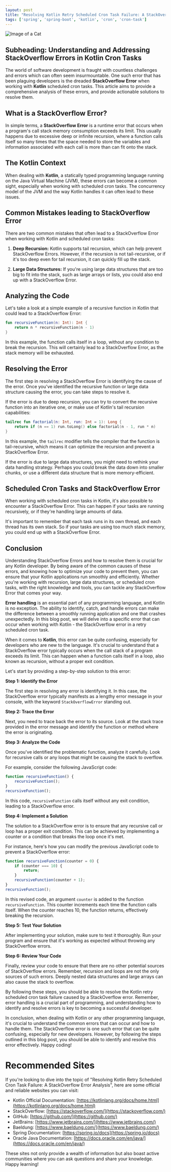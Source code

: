 ```yaml
---
layout: post
title: "Resolving Kotlin Retry Scheduled Cron Task Failure: A StackOverflow Error Analysis"
tags: ['spring', 'spring-boot', 'kotlin', 'cron', 'cron-task']
---
```


![Image of a Cat](http://source.unsplash.com/1600x900/?cat)

## Subheading: Understanding and Addressing StackOverflow Errors in Kotlin Cron Tasks

The world of software development is fraught with countless challenges and errors which can often seem insurmountable. One such error that has been plaguing developers is the dreaded **StackOverflow Error** when working with **Kotlin** scheduled cron tasks. This article aims to provide a comprehensive analysis of these errors, and provide actionable solutions to resolve them.

## What is a StackOverflow Error?

In simple terms, a **StackOverflow Error** is a runtime error that occurs when a program's call stack memory consumption exceeds its limit. This usually happens due to excessive deep or infinite recursion, where a function calls itself so many times that the space needed to store the variables and information associated with each call is more than can fit onto the stack.

## The Kotlin Context

When dealing with **Kotlin**, a statically typed programming language running on the Java Virtual Machine (JVM), these errors can become a common sight, especially when working with scheduled cron tasks. The concurrency model of the JVM and the way Kotlin handles it can often lead to these issues.

## Common Mistakes leading to StackOverflow Error

There are two common mistakes that often lead to a StackOverflow Error when working with Kotlin and scheduled cron tasks:

1. **Deep Recursion:** Kotlin supports tail recursion, which can help prevent StackOverflow Errors. However, if the recursion is not tail-recursive, or if it's too deep even for tail recursion, it can quickly fill up the stack.

2. **Large Data Structures:** If you're using large data structures that are too big to fit into the stack, such as large arrays or lists, you could also end up with a StackOverflow Error.

## Analyzing the Code

Let's take a look at a simple example of a recursive function in Kotlin that could lead to a StackOverflow Error:

```kotlin
fun recursiveFunction(n: Int): Int {
    return n * recursiveFunction(n - 1)
}
```

In this example, the function calls itself in a loop, without any condition to break the recursion. This will certainly lead to a StackOverflow Error, as the stack memory will be exhausted.

## Resolving the Error

The first step in resolving a StackOverflow Error is identifying the cause of the error. Once you've identified the recursive function or large data structure causing the error, you can take steps to resolve it.

If the error is due to deep recursion, you can try to convert the recursive function into an iterative one, or make use of Kotlin's tail recursion capabilities:

```kotlin
tailrec fun factorial(n: Int, run: Int = 1): Long {
    return if (n == 1) run.toLong() else factorial(n - 1, run * n)
}
```

In this example, the `tailrec` modifier tells the compiler that the function is tail-recursive, which means it can optimize the recursion and prevent a StackOverflow Error.

If the error is due to large data structures, you might need to rethink your data handling strategy. Perhaps you could break the data down into smaller chunks, or use a different data structure that is more memory-efficient.

## Scheduled Cron Tasks and StackOverflow Error

When working with scheduled cron tasks in Kotlin, it's also possible to encounter a StackOverflow Error. This can happen if your tasks are running recursively, or if they're handling large amounts of data.

It's important to remember that each task runs in its own thread, and each thread has its own stack. So if your tasks are using too much stack memory, you could end up with a StackOverflow Error.

## Conclusion

Understanding StackOverflow Errors and how to resolve them is crucial for any Kotlin developer. By being aware of the common causes of these errors, and knowing how to optimize your code to prevent them, you can ensure that your Kotlin applications run smoothly and efficiently. Whether you're working with recursion, large data structures, or scheduled cron tasks, with the right knowledge and tools, you can tackle any StackOverflow Error that comes your way.

**Error handling** is an essential part of any programming language, and Kotlin is no exception. The ability to identify, catch, and handle errors can make the difference between a smoothly running application and one that crashes unexpectedly. In this blog post, we will delve into a specific error that can occur when working with Kotlin - the StackOverflow error in a retry scheduled cron task.

When it comes to **Kotlin**, this error can be quite confusing, especially for developers who are new to the language. It's crucial to understand that a StackOverflow error typically occurs when the call stack of a program exceeds its limit. This can happen when a function calls itself in a loop, also known as recursion, without a proper exit condition.

Let's start by providing a step-by-step solution to this error:

**Step 1: Identify the Error**

The first step in resolving any error is identifying it. In this case, the StackOverflow error typically manifests as a lengthy error message in your console, with the keyword `StackOverflowError` standing out.

**Step 2: Trace the Error**

Next, you need to trace back the error to its source. Look at the stack trace provided in the error message and identify the function or method where the error is originating.

**Step 3: Analyze the Code**

Once you've identified the problematic function, analyze it carefully. Look for recursive calls or any loops that might be causing the stack to overflow.

For example, consider the following JavaScript code:

```javascript
function recursiveFunction() {
    recursiveFunction();
}
recursiveFunction();
```

In this code, `recursiveFunction` calls itself without any exit condition, leading to a StackOverflow error. 

**Step 4: Implement a Solution**

The solution to a StackOverflow error is to ensure that any recursive call or loop has a proper exit condition. This can be achieved by implementing a counter or a condition that breaks the loop once it's met.

For instance, here's how you can modify the previous JavaScript code to prevent a StackOverflow error:

```javascript
function recursiveFunction(counter = 0) {
    if (counter === 10) {
        return;
    }
    recursiveFunction(counter + 1);
}
recursiveFunction();
```
In this revised code, an argument `counter` is added to the function `recursiveFunction`. This counter increments each time the function calls itself. When the counter reaches 10, the function returns, effectively breaking the recursion.

**Step 5: Test Your Solution**

After implementing your solution, make sure to test it thoroughly. Run your program and ensure that it's working as expected without throwing any StackOverflow errors.

**Step 6: Review Your Code**

Finally, review your code to ensure that there are no other potential sources of StackOverflow errors. Remember, recursion and loops are not the only sources of such errors. Deeply nested data structures and large arrays can also cause the stack to overflow.

By following these steps, you should be able to resolve the Kotlin retry scheduled cron task failure caused by a StackOverflow error. Remember, error handling is a crucial part of programming, and understanding how to identify and resolve errors is key to becoming a successful developer.

In conclusion, when dealing with Kotlin or any other programming language, it's crucial to understand the common errors that can occur and how to handle them. The StackOverflow error is one such error that can be quite confusing, especially for new developers. However, by following the steps outlined in this blog post, you should be able to identify and resolve this error effectively. Happy coding!
# Recommended Sites

If you're looking to dive into the topic of "Resolving Kotlin Retry Scheduled Cron Task Failure: A StackOverflow Error Analysis", here are some official and reliable websites you can visit:

- Kotlin Official Documentation: [https://kotlinlang.org/docs/home.html](https://kotlinlang.org/docs/home.html)
- StackOverflow: [https://stackoverflow.com/](https://stackoverflow.com/)
- GitHub: [https://github.com/](https://github.com/)
- JetBrains: [https://www.jetbrains.com/](https://www.jetbrains.com/)
- Baeldung: [https://www.baeldung.com/](https://www.baeldung.com/)
- Spring Documentation: [https://spring.io/docs](https://spring.io/docs)
- Oracle Java Documentation: [https://docs.oracle.com/en/java/](https://docs.oracle.com/en/java/)

These sites not only provide a wealth of information but also boast active communities where you can ask questions and share your knowledge. Happy learning!